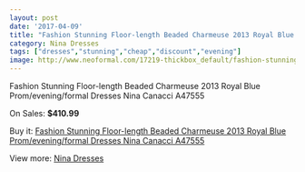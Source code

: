 ```yaml
---
layout: post
date: '2017-04-09'
title: "Fashion Stunning Floor-length Beaded Charmeuse 2013 Royal Blue Prom/evening/formal Dresses Nina Canacci A47555"
category: Nina Dresses
tags: ["dresses","stunning","cheap","discount","evening"]
image: http://www.neoformal.com/17219-thickbox_default/fashion-stunning-floor-length-beaded-charmeuse-2013-royal-blue-prom-evening-formal-dresses-nina-canacci-a47555.jpg
---
```

Fashion Stunning Floor-length Beaded Charmeuse 2013 Royal Blue Prom/evening/formal Dresses Nina Canacci A47555

On Sales: **$410.99**
<a href="https://www.neoformal.com/en/nina-dresses/5659-fashion-stunning-floor-length-beaded-charmeuse-2013-royal-blue-prom-evening-formal-dresses-nina-canacci-a47555.html"><amp-img layout="responsive" width="600" height="600" src="//www.neoformal.com/17219-thickbox_default/fashion-stunning-floor-length-beaded-charmeuse-2013-royal-blue-prom-evening-formal-dresses-nina-canacci-a47555.jpg" alt="Fashion Stunning Floor-length Beaded Charmeuse 2013 Royal Blue Prom/evening/formal Dresses Nina Canacci A47555 0" /></a>
<a href="https://www.neoformal.com/en/nina-dresses/5659-fashion-stunning-floor-length-beaded-charmeuse-2013-royal-blue-prom-evening-formal-dresses-nina-canacci-a47555.html"><amp-img layout="responsive" width="600" height="600" src="//www.neoformal.com/17222-thickbox_default/fashion-stunning-floor-length-beaded-charmeuse-2013-royal-blue-prom-evening-formal-dresses-nina-canacci-a47555.jpg" alt="Fashion Stunning Floor-length Beaded Charmeuse 2013 Royal Blue Prom/evening/formal Dresses Nina Canacci A47555 1" /></a>
<a href="https://www.neoformal.com/en/nina-dresses/5659-fashion-stunning-floor-length-beaded-charmeuse-2013-royal-blue-prom-evening-formal-dresses-nina-canacci-a47555.html"><amp-img layout="responsive" width="600" height="600" src="//www.neoformal.com/17221-thickbox_default/fashion-stunning-floor-length-beaded-charmeuse-2013-royal-blue-prom-evening-formal-dresses-nina-canacci-a47555.jpg" alt="Fashion Stunning Floor-length Beaded Charmeuse 2013 Royal Blue Prom/evening/formal Dresses Nina Canacci A47555 2" /></a>
<a href="https://www.neoformal.com/en/nina-dresses/5659-fashion-stunning-floor-length-beaded-charmeuse-2013-royal-blue-prom-evening-formal-dresses-nina-canacci-a47555.html"><amp-img layout="responsive" width="600" height="600" src="//www.neoformal.com/17220-thickbox_default/fashion-stunning-floor-length-beaded-charmeuse-2013-royal-blue-prom-evening-formal-dresses-nina-canacci-a47555.jpg" alt="Fashion Stunning Floor-length Beaded Charmeuse 2013 Royal Blue Prom/evening/formal Dresses Nina Canacci A47555 3" /></a>

Buy it: [Fashion Stunning Floor-length Beaded Charmeuse 2013 Royal Blue Prom/evening/formal Dresses Nina Canacci A47555](https://www.neoformal.com/en/nina-dresses/5659-fashion-stunning-floor-length-beaded-charmeuse-2013-royal-blue-prom-evening-formal-dresses-nina-canacci-a47555.html "Fashion Stunning Floor-length Beaded Charmeuse 2013 Royal Blue Prom/evening/formal Dresses Nina Canacci A47555")

View more: [Nina Dresses](https://www.neoformal.com/en/69-nina-dresses "Nina Dresses")